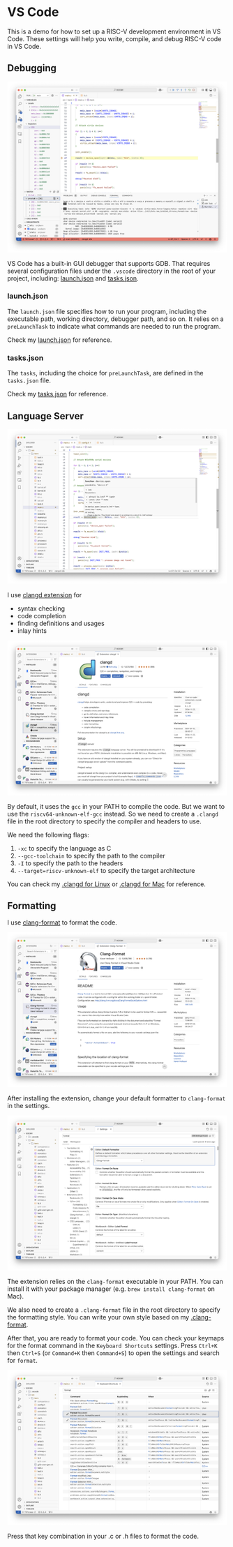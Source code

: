 # VS Code

This is a demo for how to set up a RISC-V development environment in VS Code.
These settings will help you write, compile, and debug RISC-V code in VS Code.

## Debugging

![debug](./resources/debug.png)

VS Code has a built-in GUI debugger that supports GDB.
That requires several configuration files under the `.vscode` directory in the root of your project, including: [launch.json](./template/.vscode/launch.json) and [tasks.json](./template/.vscode/tasks.json).

### launch.json

The `launch.json` file specifies how to run your program, including the executable path, working directory, debugger path, and so on.
It relies on a `preLaunchTask` to indicate what commands are needed to run the program.

Check my [launch.json](./template/.vscode/launch.json) for reference.

### tasks.json

The `tasks`, including the choice for `preLaunchTask`, are defined in the `tasks.json` file.

<!-- TODO: explain tasks, and how they rely on each other -->

Check my [tasks.json](./template/.vscode/tasks.json) for reference.

## Language Server

![clangd_effect](./resources/clangd_effect.png)

I use [clangd extension](https://marketplace.visualstudio.com/items?itemName=llvm-vs-code-extensions.vscode-clangd)
for
- syntax checking
- code completion
- finding definitions and usages
- inlay hints

![clangd](./resources/clangd.png)

By default, it uses the `gcc` in your PATH to compile the code.
But we want to use the `riscv64-unknown-elf-gcc` instead.
So we need to create a `.clangd` file in the root directory to specify the compiler and headers to use.

We need the following flags:
1. `-xc` to specify the language as C
2. `--gcc-toolchain` to specify the path to the compiler
3. `-I` to specify the path to the headers
4. `--target=riscv-unknown-elf` to specify the target architecture

You can check my [.clangd for Linux](./resources/.clangd_linux) or [.clangd for Mac](./resources/.clangd_mac) for reference.

## Formatting

I use [clang-format](https://marketplace.visualstudio.com/items?itemName=xaver.clang-format)
to format the code.

![clang-format](./resources/clang_format.png)

After installing the extension, change your default formatter to `clang-format` in the settings.

![default_formatter](./resources/default_formatter.png)

The extension relies on the `clang-format` executable in your PATH.
You can install it with your package manager (e.g. `brew install clang-format` on Mac).

We also need to create a `.clang-format` file in the root directory to specify the formatting style.
You can write your own style based on my [.clang-format](./template/.clang-format).

After that, you are ready to format your code.
You can check your keymaps for the format command in the `Keyboard Shortcuts` settings.
Press `Ctrl+K` then `Ctrl+S` (or `Command+K` then `Command+S`) to open the settings and search for `format`.

![format_keymap](./resources/format_keymap.png)

Press that key combination in your .c or .h files to format the code.